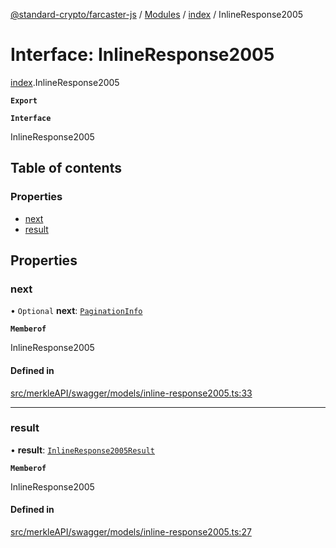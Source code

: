 [@standard-crypto/farcaster-js](../README.md) / [Modules](../modules.md) / [index](../modules/index.md) / InlineResponse2005

# Interface: InlineResponse2005

[index](../modules/index.md).InlineResponse2005

**`Export`**

**`Interface`**

InlineResponse2005

## Table of contents

### Properties

- [next](index.InlineResponse2005.md#next)
- [result](index.InlineResponse2005.md#result)

## Properties

### next

• `Optional` **next**: [`PaginationInfo`](index.PaginationInfo.md)

**`Memberof`**

InlineResponse2005

#### Defined in

[src/merkleAPI/swagger/models/inline-response2005.ts:33](https://github.com/standard-crypto/farcaster-js/blob/main/src/merkleAPI/swagger/models/inline-response2005.ts#L33)

___

### result

• **result**: [`InlineResponse2005Result`](index.InlineResponse2005Result.md)

**`Memberof`**

InlineResponse2005

#### Defined in

[src/merkleAPI/swagger/models/inline-response2005.ts:27](https://github.com/standard-crypto/farcaster-js/blob/main/src/merkleAPI/swagger/models/inline-response2005.ts#L27)
